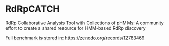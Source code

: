 # RdRpCATCH
RdRp Collaborative Analysis Tool with Collections of pHMMs: 
A community effort to create a shared resource for HMM-based RdRp discovery


Full benchmark is stored in: 
https://zenodo.org/records/12783469

